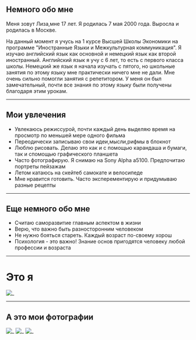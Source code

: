 ## Немного обо мне

Меня зовут Лиза,мне 17 лет. Я родилась 7 мая 2000 года. Выросла и родилась в Москве.

На данный момент я учусь на 1 курсе Высшей Школы Экономики на программе "Иностранные Языки и Межкультурная коммуникация". Я изучаю английский язык как основной и немецкий язык как второй иностранный. Английский язык я учу с 6 лет, то есть с первого класса школы. Немецкий же язык я начала изучать с пятого, но школьные занятия по этому языку мне практически ничего мне не дали. Мне очень сильно помогли занятия с репетитором. У меня он был замечательный, почти все знания по этому языку были получены благодаря этим урокам.
***
## Мои увлечения
* Увлекаюсь режиссурой, почти каждый день выделяю время на просмотр по меньшей мере одного фильма
* Переодически записываю свои идеи,мысли,рифмы в блокнот
* Люблю рисовать. Делаю это как и с помощью карандаша и бумаги, так и спомощью графического планшета
* Часто фотографирую. Я снимаю на Sony Alpha a5100. Предпочитаю портреты пейзажам
* Летом катаюсь на скейтеб самокате и велосипеде
* Мне нравится готовить. Часто эксперементирую и придумываю разные рецепты
***
## Еще немного обо мне
* Считаю саморазвитие главным аспектом в жизни
* Верю, что важно быть разносторонним человеком
* Не нужно бояться стареть. Каждый возраст по-своему хорош
* Психология - это важно! Знание основ пригодятся человеку любой профессии и возраста
***
# Это я
![_](http://s1.radikale.ru/uploads/2018/1/22/3879ba2628363c08e10cd64513bd2122-full.jpg)
***
## А это мои фотографии
![_](http://s1.radikale.ru/uploads/2018/1/22/52045d7a925a7231cf6b098a86e3b3cc-full.jpg)
![_](http://s1.radikale.ru/uploads/2018/1/22/3c61992a46a9b3f4be2796310bd04266-full.jpg)
![_](http://s1.radikale.ru/uploads/2018/1/22/53267a292cbf3a39cae544f13907f17b-full.jpg)


